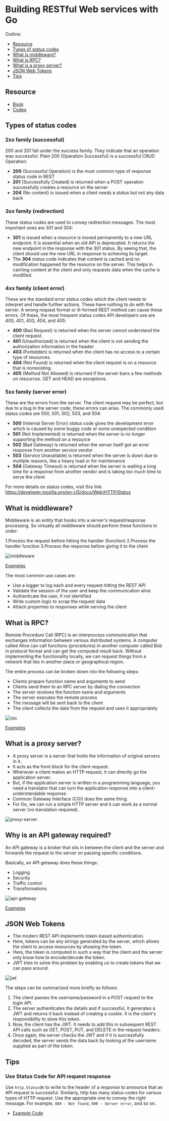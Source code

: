 # Building RESTful Web services with Go

Outline:
- [Resource](#resource)
- [Types of status codes](#types-of-status-codes)
- [What is middleware?](#what-is-middleware)
- [What is RPC?](#what-is-rpc)
- [What is a proxy server?](#what-is-a-proxy-server)
- [JSON Web Tokens](json-web-tokens)
- [Tips](#tips)

## Resource
- [Book](https://www.packtpub.com/application-development/building-restful-web-services-go?utm_source=github&utm_medium=repository&utm_campaign=9781788294287)
- [Codes](https://github.com/PacktPublishing/Building-RESTful-Web-Services-with-Go)

## Types of status codes

### 2xx family (successful)
200 and 201 fall under the success family. They indicate that an operation was successful. Plain 200 (Operation Successful) is a successful CRUD Operation:

- **200** (Successful Operation) is the most common type of response status code in REST
- **201** (Successfully Created) is returned when a POST operation successfully creates a resource on the server
- **204** (No content) is issued when a client needs a status but not any data back

### 3xx family (redirection)
These status codes are used to convey redirection messages. The most important ones are 301 and 304:  

- **301** is issued when a resource is moved permanently to a new URL endpoint. It is essential when an old API is deprecated. It returns the new endpoint in the response with the 301 status. By seeing that, the client should use the new URL in response to achieving its target.
- The **304** status code indicates that content is cached and no modification happened for the resource on the server. This helps in caching content at the client and only requests data when the cache is modified.

### 4xx family (client error)
These are the standard error status codes which the client needs to interpret and handle further actions. These have nothing to do with the server. A wrong request format or ill-formed REST method can cause these errors. Of these, the most frequent status codes API developers use are 400, 401, 403, 404, and 405:

- **400** (Bad Request) is returned when the server cannot understand the client request.
- **401** (Unauthorized) is returned when the client is not sending the authorization information in the header.
- **403** (Forbidden) is returned when the client has no access to a certain type of resources.
- **404** (Not Found) is returned when the client request is on a resource that is nonexisting.
- **405** (Method Not Allowed) is returned if the server bans a few methods on resources. GET and HEAD are exceptions.

### 5xx family (server error)
These are the errors from the server. The client request may be perfect, but due to a bug in the server code, these errors can arise. The commonly used status codes are 500, 501, 502, 503,  and 504:

- **500** (Internal Server Error) status code gives the development error which is caused by some buggy code or some unexpected condition
- **501** (Not Implemented) is returned when the server is no longer supporting the method on a resource
- **502** (Bad Gateway) is returned when the server itself got an error response from another service vendor
- **503** (Service Unavailable) is returned when the server is down due to multiple reasons, like a heavy load or for maintenance
- **504** (Gateway Timeout) is returned when the server is waiting a long time for a response from another vendor and is taking too much time to serve the client

For more details on status codes, visit this link: https://developer.mozilla.org/en-US/docs/Web/HTTP/Status

## What is middleware?

Middleware is an entity that hooks into a server's request/response processing.
So virtually all middleware should perform these functions in order:

1.Process the request before hitting the handler (function)
2.Process the handler function
3.Process the response before giving it to the client

![middleware](static/middleware.png)

[Examples](3-1-middleware)

The most common use cases are:

- Use a logger to log each and every request hitting the REST API
- Validate the session of the user and keep the communication alive
- Authenticate the user, if not identified
- Write custom logic to scrap the request data
- Attach properties to responses while serving the client

## What is RPC?
Remote Procedure Call (RPC) is an interprocess communication that exchanges information between various distributed systems. 
A computer called Alice can call functions (procedures) in another computer called Bob in protocol format and can get the computed result back. 
Without implementing the functionality locally, we can request things from a network that lies in another place or geographical region.

The entire process can be broken down into the following steps:

- Clients prepare function name and arguments to send
- Clients send them to an RPC server by dialing the connection
- The server receives the function name and arguments
- The server executes the remote process
- The message will be sent back to the client
- The client collects the data from the request and uses it appropriately

![rpc](static/rpc.png)

[Examples](3-2-rpc)

## What is a proxy server?
- A proxy server is a server that holds the information of original servers in it. 
- It acts as the front block for the client request. 
- Whenever a client makes an HTTP request, it can directly go the application server.
- But, if the application server is written in a programming language, you need a translator that can turn the application response into a client-understandable response. 
- Common Gateway Interface (CGI) does the same thing.
-  For Go, we can run a simple HTTP server and it can work as a normal server (no translation required).

![proxy-server](static/proxy-server.jpg)

## Why is an API gateway required?
An API gateway is a broker that sits in between the client and the server and forwards the request to the server on passing specific conditions.

Basically, an API getaway does these things:

- Logging
- Security
- Traffic control
- Transformations

![api-gateway](static/api-gateway.png)

[Examples](11-api-gateway-kong)

## JSON Web Tokens

- The modern REST API implements token-based authentication. 
- Here, tokens can be any strings generated by the server, which allows the client to access resources by showing the token. 
- Here, the token is computed in such a way that the client and the server only know how to encode/decode the token. 
- JWT tries to solve this problem by enabling us to create tokens that we can pass around.

![jwt](static/jwt.png)

The steps can be summarized more briefly as follows:

1. The client passes the username/password in a POST request to the login API.
2. The server authenticates the details and if successful, it generates a JWT and returns it back instead of creating a cookie. It is the client's responsibility to store this token.
3. Now, the client has the JWT. It needs to add this in subsequent REST API calls such as GET, POST, PUT, and DELETE in the request headers.
4. Once again, the server checks the JWT and if it is successfully decoded, the server sends the data back by looking at the username supplied as part of the token.

## Tips

### Use Status Code for API request response
Use `http.StatusOK` to write to the header of a response to announce that an API request is successful. 
Similarly, http has many status codes for various types of HTTP request. 
Use the appropriate one to convey the right message. For example, `404 - Not found`, `500 - Server error`, and so on.

- [Example Code](2-6-gorilla-mux/mux-router/muxRouter.go#L13)

